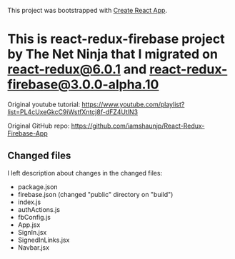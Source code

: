 This project was bootstrapped with [Create React App](https://github.com/facebook/create-react-app).

# This is react-redux-firebase project by The Net Ninja that I migrated on react-redux@6.0.1 and react-redux-firebase@3.0.0-alpha.10

Original youtube tutorial: https://www.youtube.com/playlist?list=PL4cUxeGkcC9iWstfXntcj8f-dFZ4UtlN3

Original GitHub repo: https://github.com/iamshaunjp/React-Redux-Firebase-App

## Changed files
I left description about changes in the changed files:

- package.json
- firebase.json   (changed "public" directory on "build")
- index.js
- authActions.js
- fbConfig.js
- App.jsx
- SignIn.jsx
- SignedInLinks.jsx
- Navbar.jsx
